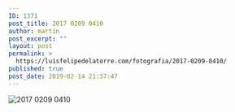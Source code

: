 ```yaml
---
ID: 1371
post_title: 2017 0209 0410
author: martin
post_excerpt: ""
layout: post
permalink: >
  https://luisfelipedelatorre.com/fotografia/2017-0209-0410/
published: true
post_date: 2019-02-14 21:37:47
---
```

<p><img src="https://luisfelipedelatorre.com/wp-content/uploads/2019/02/2017-0209-0410-1024x678.jpg" alt="2017 0209 0410"/></p>